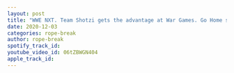 ```yaml
---
layout: post
title: "WWE NXT. Team Shotzi gets the advantage at War Games. Go Home show for NXT Takeover. Review"
date: 2020-12-03
categories: rope-break
author: rope-break
spotify_track_id: 
youtube_video_id: 06tZBWGN404
apple_track_id: 
---
```

